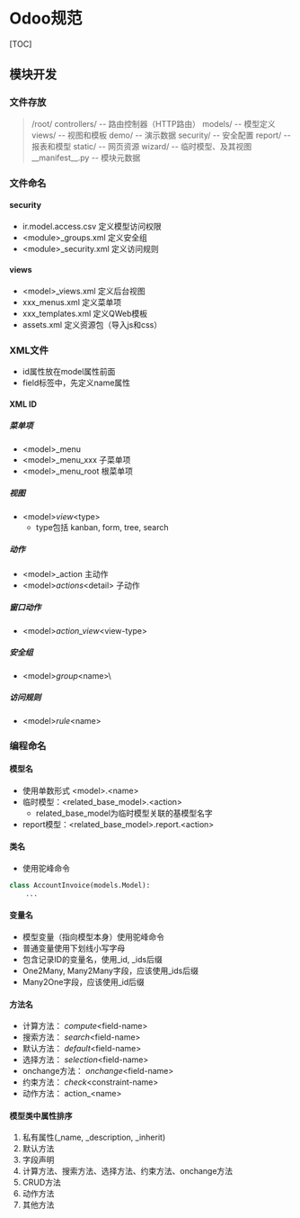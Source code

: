 


# Odoo规范

[TOC]




## 模块开发

### 文件存放
> /root/
    controllers/ -- 路由控制器（HTTP路由）
    models/ -- 模型定义
    views/ -- 视图和模板
    demo/  -- 演示数据
    security/ -- 安全配置
    report/  -- 报表和模型
    static/  -- 网页资源
    wizard/  -- 临时模型、及其视图
    \_\_manifest\_\_.py -- 模块元数据


### 文件命名
#### security
* ir.model.access.csv  定义模型访问权限
* \<module\>_groups.xml 定义安全组
* \<module\>_security.xml 定义访问规则

#### views
* \<model\>_views.xml  定义后台视图
* xxx_menus.xml 定义菜单项
* xxx_templates.xml 定义QWeb模板
* assets.xml  定义资源包（导入js和css）


### XML文件
* id属性放在model属性前面
* field标签中，先定义name属性

#### XML ID
##### 菜单项
* \<model\>_menu 
* \<model\>_menu_xxx 子菜单项
* \<model\>_menu_root 根菜单项

##### 视图
* \<model\>_view_\<type\>
    * type包括 kanban, form, tree, search

##### 动作
* \<model\>_action 主动作
* \<model\>_actions_\<detail\> 子动作

##### 窗口动作
* \<model\>_action_view_\<view-type\>

##### 安全组
* \<model\>_group_\<name\>\

##### 访问规则
* \<model\>_rule_\<name\>


### 编程命名

#### 模型名
* 使用单数形式 \<model\>.\<name\>
* 临时模型：\<related_base_model\>.\<action\>
    * related_base_model为临时模型关联的基模型名字
* report模型：\<related_base_model\>.report.\<action\>

#### 类名
* 使用驼峰命令

```python
class AccountInvoice(models.Model):
    ...
```

#### 变量名
* 模型变量（指向模型本身）使用驼峰命令
* 普通变量使用下划线小写字母
* 包含记录ID的变量名，使用_id, _ids后缀
* One2Many, Many2Many字段，应该使用_ids后缀
* Many2One字段，应该使用_id后缀


#### 方法名
* 计算方法： _compute_\<field-name\>
* 搜索方法： _search_\<field-name\>
* 默认方法： _default_\<field-name\>
* 选择方法： _selection_\<field-name\>
* onchange方法： _onchange_\<field-name\>
* 约束方法： _check_\<constraint-name\>
* 动作方法： action_\<name\>


#### 模型类中属性排序
1. 私有属性(_name, _description, _inherit)
1. 默认方法
1. 字段声明
1. 计算方法、搜索方法、选择方法、约束方法、onchange方法
1. CRUD方法
1. 动作方法
1. 其他方法